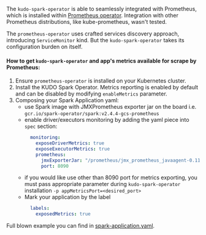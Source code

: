 The `kudo-spark-operator` is able to seamlessly integrated with Prometheus, which is installed within [Prometheus operator](https://github.com/coreos/prometheus-operator).
Integration with other Prometheus distributions, like kube-prometheus, wasn't tested. 

The `prometheus-operator` uses crafted services discovery approach, introducing `ServiceMonitor` kind. 
But the `kudo-spark-operator` takes its configuration burden on itself.

#### How to get `kudo-spark-operator` and app's metrics available for scrape by Prometheus:
1) Ensure `prometheus-operator` is installed on your Kubernetes cluster.
1) Install the KUDO Spark Operator. Metrics reporting is enabled by default and can be disabled by modifying `enableMetrics` parameter.
1) Composing your Spark Application yaml:
   - use Spark image with JMXPrometheus exporter jar on the board i.e. `gcr.io/spark-operator/spark:v2.4.4-gcs-prometheus` 
   - enable driver/executors monitoring by adding the yaml piece into `spec` section:
     ```yaml
       monitoring:
         exposeDriverMetrics: true
         exposeExecutorMetrics: true
         prometheus:
           jmxExporterJar: "/prometheus/jmx_prometheus_javaagent-0.11.0.jar"
           port: 8090
     ```  
   - if you would like use other than 8090 port for metrics exporting, you must pass appropriate parameter during `kudo-spark-operator` installation `-p appMetricsPort=<desired_port>` 
   - Mark your application by the label 
     ```yaml
       labels:
         exposedMetrics: true
     ```

Full blown example you can find in [spark-application.yaml](specs/spark-application.yaml).

